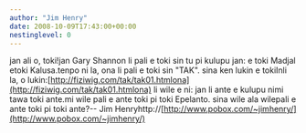 ```yaml
---
author: "Jim Henry"
date: 2008-10-09T17:43:00+00:00
nestinglevel: 0
---
```

jan ali o, toki!jan Gary Shannon li pali e toki sin tu pi kulupu jan: e toki Madjal etoki Kalusa.tenpo ni la, ona li pali e toki sin "TAK". sina ken lukin e tokiInli la, o lukin:[http://fiziwig.com/tak/tak01.htmlona](http://fiziwig.com/tak/tak01.htmlona) li wile e ni: jan li ante e kulupu nimi tawa toki ante.mi wile pali e ante toki pi toki Epelanto. sina wile ala wilepali e ante toki pi toki ante?--
Jim Henryhttp://[http://www.pobox.com/~jimhenry/](http://www.pobox.com/~jimhenry/)